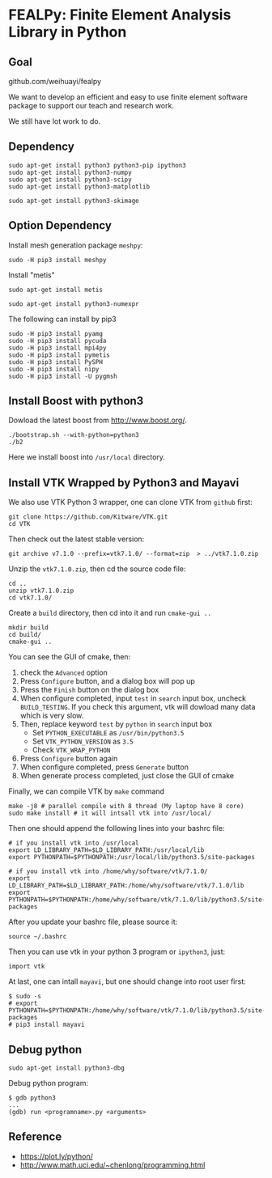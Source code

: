 # FEALPy: Finite Element Analysis Library in Python

## Goal

github.com/weihuayi/fealpy

We want to develop an efficient and easy to use finite element software
package to support our teach and research work. 

We still have lot work to do. 


## Dependency

```
sudo apt-get install python3 python3-pip ipython3 
sudo apt-get install python3-numpy
sudo apt-get install python3-scipy
sudo apt-get install python3-matplotlib
```

```
sudo apt-get install python3-skimage
```

## Option Dependency 

Install mesh generation package `meshpy`:

```
sudo -H pip3 install meshpy
```

Install "metis"
```
sudo apt-get install metis
```

```
sudo apt-get install python3-numexpr 
```

The following can install by pip3

```
sudo -H pip3 install pyamg
sudo -H pip3 install pycuda
sudo -H pip3 install mpi4py
sudo -H pip3 install pymetis
sudo -H pip3 install PySPH
sudo -H pip3 install nipy
sudo -H pip3 install -U pygmsh
```

## Install Boost with python3 


Dowload the latest boost from http://www.boost.org/. 

```
./bootstrap.sh --with-python=python3
./b2
```

Here we install boost into `/usr/local` directory. 

## Install VTK Wrapped by Python3 and Mayavi

We also use VTK Python 3 wrapper, one can clone VTK from `github` first:

```
git clone https://github.com/Kitware/VTK.git
cd VTK
```

Then check out the latest stable version:

```
git archive v7.1.0 --prefix=vtk7.1.0/ --format=zip  > ../vtk7.1.0.zip
```

Unzip the `vtk7.1.0.zip`, then cd the source code file:
```
cd ..
unzip vtk7.1.0.zip
cd vtk7.1.0/
```

Create a `build` directory, then cd into it and run `cmake-gui ..`
```
mkdir build
cd build/
cmake-gui ..
```
You can see the GUI of cmake, then:

1. check the `Advanced` option
2. Press `Configure` button, and a dialog box will pop up
3. Press the `Finish` button on the dialog box 
4. When configure completed, input `test` in `search` input box, uncheck
   `BUILD_TESTING`. If you check this argument, vtk will dowload many data
   which is very slow. 
4. Then, replace keyword `test` by `python` in `search` input box
    * Set `PYTHON_EXECUTABLE` as `/usr/bin/python3.5`
    * Set `VTK_PYTHON_VERSION` as `3.5`
    * Check `VTK_WRAP_PYTHON` 
5. Press `Configure` button again
6. When configure completed, press `Generate` button
7. When generate process completed, just close the GUI of cmake

Finally, we can compile VTK by `make` command

```
make -j8 # parallel compile with 8 thread (My laptop have 8 core)
sudo make install # it will intsall vtk into /usr/local/
```

Then one should append  the following lines into your bashrc file:
```
# if you install vtk into /usr/local
export LD_LIBRARY_PATH=$LD_LIBRARY_PATH:/usr/local/lib
export PYTHONPATH=$PYTHONPATH:/usr/local/lib/python3.5/site-packages
```

```
# if you install vtk into /home/why/software/vtk/7.1.0/
export LD_LIBRARY_PATH=$LD_LIBRARY_PATH:/home/why/software/vtk/7.1.0/lib
export PYTHONPATH=$PYTHONPATH:/home/why/software/vtk/7.1.0/lib/python3.5/site-packages
```

After you update your bashrc file, please source it:

```
source ~/.bashrc
```
Then you can use vtk in your python 3 program or `ipython3`,  just:

```
import vtk
```

At last, one can intall `mayavi`, but one should change into root user first: 
```
$ sudo -s
# export PYTHONPATH=$PYTHONPATH:/home/why/software/vtk/7.1.0/lib/python3.5/site-packages
# pip3 install mayavi
```

## Debug python 

```
sudo apt-get install python3-dbg
```

Debug python program:

```
$ gdb python3
...
(gdb) run <programname>.py <arguments>
```

## Reference

* https://plot.ly/python/
* http://www.math.uci.edu/~chenlong/programming.html
